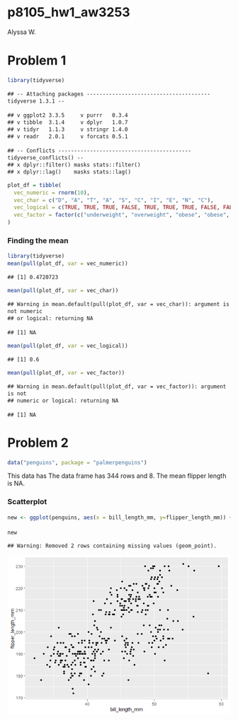 p8105\_hw1\_aw3253
================
Alyssa W.

# Problem 1

``` r
library(tidyverse)
```

    ## -- Attaching packages --------------------------------------- tidyverse 1.3.1 --

    ## v ggplot2 3.3.5     v purrr   0.3.4
    ## v tibble  3.1.4     v dplyr   1.0.7
    ## v tidyr   1.1.3     v stringr 1.4.0
    ## v readr   2.0.1     v forcats 0.5.1

    ## -- Conflicts ------------------------------------------ tidyverse_conflicts() --
    ## x dplyr::filter() masks stats::filter()
    ## x dplyr::lag()    masks stats::lag()

``` r
plot_df = tibble(
  vec_numeric = rnorm(10),
  vec_char = c("D", "A", "T", "A", "S", "C", "I", "E", "N", "C"),
  vec_logical = c(TRUE, TRUE, TRUE, FALSE, TRUE, TRUE, TRUE, FALSE, FALSE, FALSE),
  vec_factor = factor(c("underweight", "overweight", "obese", "obese", "obese", "underweight", "underweight", "obese", "underweight", "underweight"))
)
```

### Finding the mean

``` r
library(tidyverse)
mean(pull(plot_df, var = vec_numeric))
```

    ## [1] 0.4720723

``` r
mean(pull(plot_df, var = vec_char))
```

    ## Warning in mean.default(pull(plot_df, var = vec_char)): argument is not numeric
    ## or logical: returning NA

    ## [1] NA

``` r
mean(pull(plot_df, var = vec_logical))
```

    ## [1] 0.6

``` r
mean(pull(plot_df, var = vec_factor))
```

    ## Warning in mean.default(pull(plot_df, var = vec_factor)): argument is not
    ## numeric or logical: returning NA

    ## [1] NA

# Problem 2

``` r
data("penguins", package = "palmerpenguins")
```

This data has The data frame has 344 rows and 8. The mean flipper length
is NA.

### Scatterplot

``` r
new <- ggplot(penguins, aes(x = bill_length_mm, y=flipper_length_mm)) + geom_point()

new
```

    ## Warning: Removed 2 rows containing missing values (geom_point).

![](p8105_hw1_aw3253_files/figure-gfm/unnamed-chunk-4-1.png)<!-- -->
